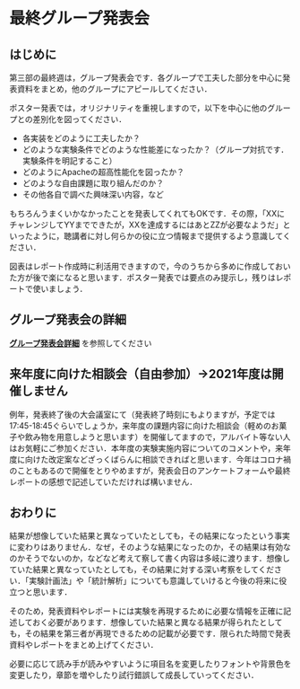 # 最終グループ発表会

## はじめに

第三部の最終週は，グループ発表会です．各グループで工夫した部分を中心に発表資料をまとめ，他のグループにアピールしてください．

ポスター発表では，オリジナリティを重視しますので，以下を中心に他のグループとの差別化を図ってください．

-   各実装をどのように工夫したか？
-   どのような実験条件でどのような性能差になったか？（グループ対抗です．実験条件を明記すること）
-   どのようにApacheの超高性能化を図ったか？
-   どのような自由課題に取り組んだのか？
-   その他各自で調べた興味深い内容，など

もちろんうまくいかなかったことを発表してくれてもOKです．その際，「XXにチャレンジしてYYまでできたが，XXを達成するにはあとZZが必要なようだ」といったように，聴講者に対し何らかの役に立つ情報まで提供するよう意識してください．

図表はレポート作成時に利活用できますので，今のうちから多めに作成しておいた方が後で楽になると思います．ポスター発表では要点のみ提示し，残りはレポートで使いましょう．

## グループ発表会の詳細

**[グループ発表会詳細](../../group_presentation/group_presentation_detail "グループ発表会詳細")** を参照してください

## 来年度に向けた相談会（自由参加）→2021年度は開催しません

例年，発表終了後の大会議室にて（発表終了時刻にもよりますが，予定では17:45-18:45ぐらいでしょうか，来年度の課題内容に向けた相談会（軽めのお菓子や飲み物を用意しようと思います）を開催してますので，アルバイト等ない人はお気軽にご参加ください．本年度の実験実施内容についてのコメントや，来年度に向けた改定案などざっくばらんに相談できればと思います．今年はコロナ禍のこともあるので開催をとりやめますが，発表会日のアンケートフォームや最終レポートの感想で記述していただければ構いません．

## おわりに

結果が想像していた結果と異なっていたとしても，その結果になったという事実に変わりはありません．なぜ，そのような結果になったのか，その結果は有効なのかそうでないのか，などなど考えて察して書く内容は多岐に渡ります．想像していた結果と異なっていたとしても，その結果に対する深い考察をしてください．「実験計画法」や「統計解析」についても意識していけると今後の将来に役立つと思います．

そのため，発表資料やレポートには実験を再現するために必要な情報を正確に記述しておく必要があります．想像していた結果と異なる結果が得られたとしても，その結果を第三者が再現できるための記載が必要です．限られた時間で発表資料やレポートをまとめ上げてください．

必要に応じて読み手が読みやすいように項目名を変更したりフォントや背景色を変更したり，章節を増やしたり試行錯誤して成長していってください．